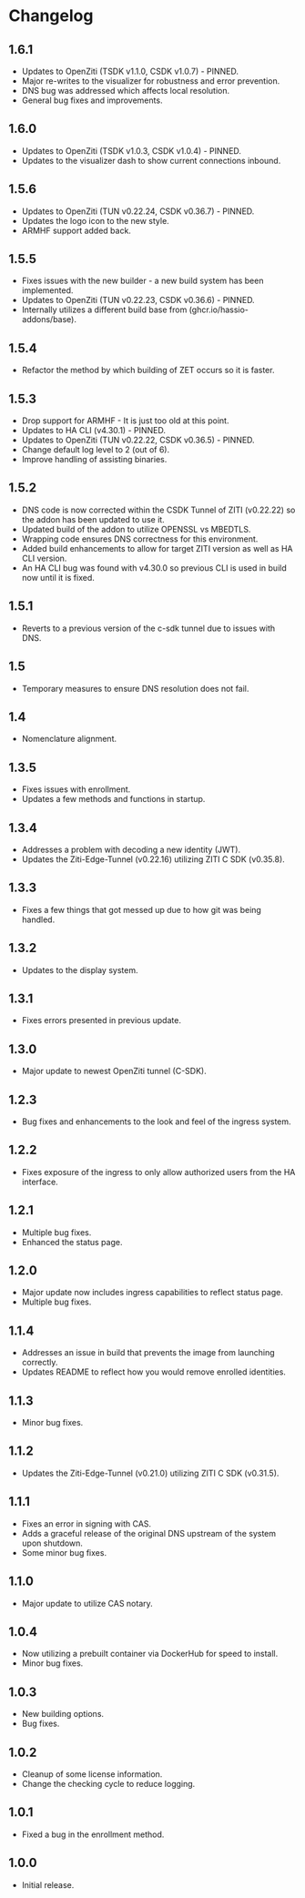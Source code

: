 # Changelog

## 1.6.1

- Updates to OpenZiti (TSDK v1.1.0, CSDK v1.0.7) - PINNED.
- Major re-writes to the visualizer for robustness and error prevention.
- DNS bug was addressed which affects local resolution.
- General bug fixes and improvements.

## 1.6.0

- Updates to OpenZiti (TSDK v1.0.3, CSDK v1.0.4) - PINNED.
- Updates to the visualizer dash to show current connections inbound.

## 1.5.6

- Updates to OpenZiti (TUN v0.22.24, CSDK v0.36.7) - PINNED.
- Updates the logo icon to the new style.
- ARMHF support added back.

## 1.5.5

- Fixes issues with the new builder - a new build system has been implemented.
- Updates to OpenZiti (TUN v0.22.23, CSDK v0.36.6) - PINNED.
- Internally utilizes a different build base from (ghcr.io/hassio-addons/base).

## 1.5.4

- Refactor the method by which building of ZET occurs so it is faster.

## 1.5.3

- Drop support for ARMHF - It is just too old at this point.
- Updates to HA CLI (v4.30.1) - PINNED.
- Updates to OpenZiti (TUN v0.22.22, CSDK v0.36.5) - PINNED.
- Change default log level to 2 (out of 6).
- Improve handling of assisting binaries.

## 1.5.2

- DNS code is now corrected within the CSDK Tunnel of ZITI (v0.22.22) so the addon has been updated to use it.
- Updated build of the addon to utilize OPENSSL vs MBEDTLS.
- Wrapping code ensures DNS correctness for this environment.
- Added build enhancements to allow for target ZITI version as well as HA CLI version.
- An HA CLI bug was found with v4.30.0 so previous CLI is used in build now until it is fixed.

## 1.5.1

- Reverts to a previous version of the c-sdk tunnel due to issues with DNS.

## 1.5

- Temporary measures to ensure DNS resolution does not fail.

## 1.4

- Nomenclature alignment.

## 1.3.5

- Fixes issues with enrollment.
- Updates a few methods and functions in startup.

## 1.3.4

- Addresses a problem with decoding a new identity (JWT).
- Updates the Ziti-Edge-Tunnel (v0.22.16) utilizing ZITI C SDK (v0.35.8).

## 1.3.3

- Fixes a few things that got messed up due to how git was being handled.

## 1.3.2

- Updates to the display system.

## 1.3.1

- Fixes errors presented in previous update.

## 1.3.0

- Major update to newest OpenZiti tunnel (C-SDK).

## 1.2.3

- Bug fixes and enhancements to the look and feel of the ingress system.

## 1.2.2

- Fixes exposure of the ingress to only allow authorized users from the HA interface.

## 1.2.1

- Multiple bug fixes.
- Enhanced the status page.

## 1.2.0

- Major update now includes ingress capabilities to reflect status page.
- Multiple bug fixes.

## 1.1.4

- Addresses an issue in build that prevents the image from launching correctly.
- Updates README to reflect how you would remove enrolled identities.

## 1.1.3

- Minor bug fixes.

## 1.1.2

- Updates the Ziti-Edge-Tunnel (v0.21.0) utilizing ZITI C SDK (v0.31.5).

## 1.1.1

- Fixes an error in signing with CAS.
- Adds a graceful release of the original DNS upstream of the system upon shutdown.
- Some minor bug fixes.

## 1.1.0

- Major update to utilize CAS notary.

## 1.0.4

- Now utilizing a prebuilt container via DockerHub for speed to install.
- Minor bug fixes.

## 1.0.3

- New building options.
- Bug fixes.

## 1.0.2

- Cleanup of some license information.
- Change the checking cycle to reduce logging.

## 1.0.1

- Fixed a bug in the enrollment method.

## 1.0.0

- Initial release.
